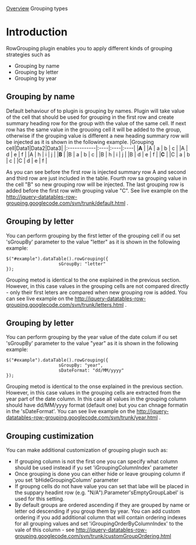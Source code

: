 [Overview](Overview.md) Grouping types
# Introduction #

RowGrouping plugin enables you to apply different kinds of grouping strategies such as
  * Grouping by name
  * Grouping by letter
  * Grouping by year

## Grouping by name ##

Default behaviour of to plugin is grouping by names. Plugin will take value of the cell that should be used for grouping in the first row and create summary heading row for the group with the value of the same cell.
If next row has the same value in the grouoing cell it will be added to the group, otherwise if the grouping value is different a new heading summary row will be injected as it is shown in the following example.
|Grouping cell|Data1|Data2|Data3|
|:------------|:----|:----|:----|
|**A**        |
|A            | a   | b   | c   |
|A            | d   | e   | f   |
|A            | h   | i   | j   |
|**B**        |
|B            | a   | b   | c   |
|B            | h   | i   | j   |
|B            | d   | e   | f   |
|**C**        |
|C            | a   | b   | c   |
|C            | d   | e   | f   |

As you can see before the first row is injected summary row A and second and third row are just included in the table. Fourth row sa grouping value in the cell "B" so new grouping row will be injected. The last grouping row is added before the first row with grouping value "C". See live example on the http://jquery-datatables-row-grouping.googlecode.com/svn/trunk/default.html .

## Grouping by letter ##

You can perform grouping by the first letter of the grouping cell if ou set 'sGroupBy' parameter to the value "letter" as it is shown in the following example:

```
$("#example").dataTable().rowGrouping({
 					sGroupBy: "letter"
});

```
Grouping metod is identical to the one explained in the previous section. However, in this case values in the grouping cells are not compared directly  - only their first leters are compared when new grouping row is added. You can see live example on the http://jquery-datatables-row-grouping.googlecode.com/svn/trunk/letters.html .

## Grouping by letter ##

You can perform grouping by the year value of the date colum if ou set 'sGroupBy' parameter to the value "year" as it is shown in the following example:

```
$("#example").dataTable().rowGrouping({
 					sGroupBy: "year",
 					sDateFormat: "dd/MM/yyyy"
});

```
Grouping metod is identical to the onse explained in the previous section. However, in this case values in the grouping cells are extracted from the year part of the date column. In this case all values in the grouping column should have dd/MM/yyyy format (default one) but you can chnage formatin in the 'sDateFormat'. You can see live example on the http://jquery-datatables-row-grouping.googlecode.com/svn/trunk/year.html .

## Grouping custimization ##
You can make additional customization of grouping plugin such as:
  * If grouping column is not the first one you can specify what column should be used instead if yu set 'iGroupingColumnIndex' parameter
  * Once grouping is done you can either hide or leave grouping column if you set 'bHideGroupingColumn' parameter
  * If groupng cells do not have value you can set that labe will be placed in the suppary headint row (e.g. "N/A").Parameter'sEmptyGroupLabel' is used for this setting.
  * By default groups are ordered ascending if they are grouped by name or letter od descending if you group them by year. You can add custom ordering if you add additional column that will contain ordering indexes for all grouping values and set 'iGroupingOrderByColumnIndex' to the vale of this column - see http://jquery-datatables-row-grouping.googlecode.com/svn/trunk/customGroupOrdering.html